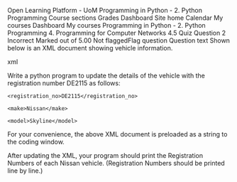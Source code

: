 

Open Learning Platform - UoM
Programming in Python - 2. Python Programming
Course sections
Grades
Dashboard
Site home
Calendar
My courses
Dashboard
My courses
Programming in Python - 2. Python Programming
4. Programming for Computer Networks
4.5 Quiz
Question 2
Incorrect
Marked out of 5.00
Not flaggedFlag question
Question text
Shown below is an XML document showing vehicle information.

xml

Write a python program to update the details of the vehicle with the registration number DE2115 as follows:

    <registration_no>DE2115</registration_no>

    <make>Nissan</make>

    <model>Skyline</model>

For your convenience, the above XML document is preloaded as a string to the coding window.

After updating the XML, your program should print the Registration Numbers of each Nissan vehicle. (Registration Numbers should be printed line by line.)
